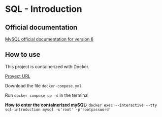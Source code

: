 # SQL - Introduction

## Official documentation
[MySQL official documentation for version 8](https://dev.mysql.com/doc/refman/8.4/en/)

## How to use
This project is containerized with Docker.

[Proyect URL](https://github.com/feratholberton/holbertonschool-higher_level_programming/tree/main/SQL_introduction)

Download the file `docker-compose.yml`

Run `docker compose up -d` in the terminal

**How to enter the containerized mySQL:** `docker exec --interactive --tty sql-introduction mysql -u'root' -p'rootpassword'`